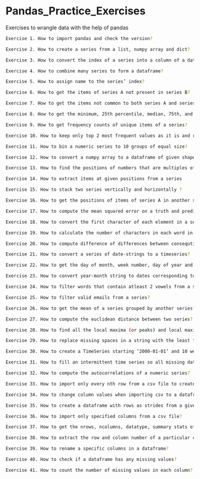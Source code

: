 # Pandas_Practice_Exercises
Exercises to wrangle data with the help of pandas


```bash
Exercise 1. How to import pandas and check the version?
```

```bash
Exercise 2. How to create a series from a list, numpy array and dict?
```

```bash
Exercise 3. How to convert the index of a series into a column of a dataframe?
```

```bash
Exercise 4. How to combine many series to form a dataframe?
```

```bash
Exercise 5. How to assign name to the series’ index?
```

```bash
Exercise 6. How to get the items of series A not present in series B?
```

```bash
Exercise 7. How to get the items not common to both series A and series B?
```

```bash
Exercise 8. How to get the minimum, 25th percentile, median, 75th, and max of a numeric series?
```

```bash
Exercise 9. How to get frequency counts of unique items of a series?
```

```bash
Exercise 10. How to keep only top 2 most frequent values as it is and replace everything else as ‘Other’?
```

```bash
Exercise 11. How to bin a numeric series to 10 groups of equal size?
```

```bash
Exercise 12. How to convert a numpy array to a dataframe of given shape?
```

```bash
Exercise 13. How to find the positions of numbers that are multiples of 3 from a series?
```

```bash
Exercise 14. How to extract items at given positions from a series
```

```bash
Exercise 15. How to stack two series vertically and horizontally ?
```

```bash
Exercise 16. How to get the positions of items of series A in another series B?
```

```bash
Exercise 17. How to compute the mean squared error on a truth and predicted series?
```

```bash
Exercise 18. How to convert the first character of each element in a series to uppercase?
```

```bash
Exercise 19. How to calculate the number of characters in each word in a series?
```

```bash
Exercise 20. How to compute difference of differences between consequtive numbers of a series?
```

```bash
Exercise 21. How to convert a series of date-strings to a timeseries?
```

```bash
Exercise 22. How to get the day of month, week number, day of year and day of week from a series of date strings?
```

```bash
Exercise 23. How to convert year-month string to dates corresponding to the 4th day of the month?
```

```bash
Exercise 24. How to filter words that contain atleast 2 vowels from a series?
```

```bash
Exercise 25. How to filter valid emails from a series?
```

```bash
Exercise 26. How to get the mean of a series grouped by another series?
```

```bash
Exercise 27. How to compute the euclidean distance between two series?
```

```bash
Exercise 28. How to find all the local maxima (or peaks) and local maxima in a numeric series?
```

```bash
Exercise 29. How to replace missing spaces in a string with the least frequent character?
```

```bash
Exercise 30. How to create a TimeSeries starting ‘2000-01-01’ and 10 weekends (saturdays) after that having random numbers as values?
```

```bash
Exercise 31. How to fill an intermittent time series so all missing dates show up with values of previous non-missing date?
```

```bash
Exercise 32. How to compute the autocorrelations of a numeric series?
```

```bash
Exercise 33. How to import only every nth row from a csv file to create a dataframe?
```

```bash
Exercise 34. How to change column values when importing csv to a dataframe?
```

```bash
Exercise 35. How to create a dataframe with rows as strides from a given series?
```

```bash
Exercise 36. How to import only specified columns from a csv file?
```

```bash
Exercise 37. How to get the nrows, ncolumns, datatype, summary stats of each column of a dataframe? Also get the array and list equivalent.
```

```bash
Exercise 38. How to extract the row and column number of a particular cell with given criterion?
```

```bash
Exercise 39. How to rename a specific columns in a dataframe?
```

```bash
Exercise 40. How to check if a dataframe has any missing values?
```

```bash
Exercise 41. How to count the number of missing values in each column?
```